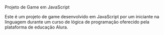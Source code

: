 Projeto de Game em JavaScript

Este é um projeto de game desenvolvido em JavaScript por um iniciante na linguagem durante um curso de lógica de programação oferecido pela plataforma de educação Alura.
